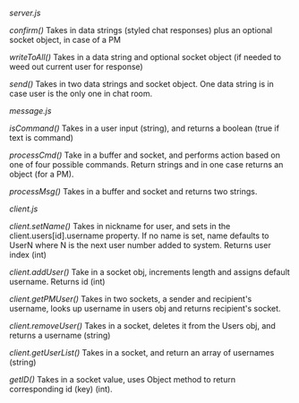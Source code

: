 _server.js_

*confirm()* Takes in data strings (styled chat responses) plus an optional socket object, in case of a PM

*writeToAll()* Takes in a data string and optional socket object (if needed to weed out current user for response)

*send()* Takes in two data strings and socket object. One data string is in case user is the only one in chat room.

_message.js_

*isCommand()* Takes in a user input (string), and returns a boolean (true if text is command)

*processCmd()* Take in a buffer and socket, and performs action based on one of four possible commands. Return strings and in one case returns an object (for a PM).

*processMsg()* Takes in a buffer and socket and returns two strings.


_client.js_

*client.setName()* Takes in nickname for user, and sets in the client.users[id].username property. If no name is set, name defaults to UserN where N is the next user number added to system. Returns user index (int)

*client.addUser()* Take in a socket obj, increments length and assigns default username. Returns id (int)

*client.getPMUser()* Takes in two sockets, a sender and recipient's username, looks up username in users obj and returns recipient's socket.

*client.removeUser()* Takes in a socket, deletes it from the Users obj, and returns a username (string)

*client.getUserList()* Takes in a socket, and return an array of usernames (string)

*getID()* Takes in a socket value, uses Object method to return corresponding id (key) (int).
